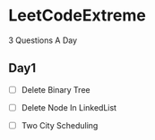# LeetCodeExtreme

3 Questions A Day

## Day1

- [ ] Delete Binary Tree
- [ ] Delete Node In LinkedList
- [ ] Two City Scheduling

